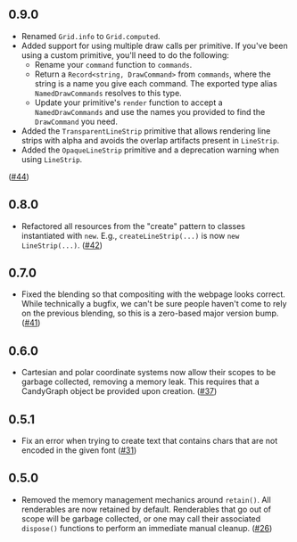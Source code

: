## 0.9.0

- Renamed `Grid.info` to `Grid.computed`.
- Added support for using multiple draw calls per primitive. If you've been
  using a custom primitive, you'll need to do the following:
  - Rename your `command` function to `commands`.
  - Return a `Record<string, DrawCommand>` from `commands`, where the string is
    a name you give each command. The exported type alias `NamedDrawCommands`
    resolves to this type.
  - Update your primitive's `render` function to accept a `NamedDrawCommands`
    and use the names you provided to find the `DrawCommand` you need.
- Added the `TransparentLineStrip` primitive that allows rendering line strips
  with alpha and avoids the overlap artifacts present in `LineStrip`.
- Added the `OpaqueLineStrip` primitive and a deprecation warning when using
  `LineStrip`.

([#44](https://github.com/wwwtyro/candygraph/pull/44))

## 0.8.0

- Refactored all resources from the "create" pattern to classes instantiated
  with `new`. E.g., `createLineStrip(...)` is now `new LineStrip(...)`.
  ([#42](https://github.com/wwwtyro/candygraph/pull/42))

## 0.7.0

- Fixed the blending so that compositing with the webpage looks correct. While
  technically a bugfix, we can't be sure people haven't come to rely on the
  previous blending, so this is a zero-based major version bump.
  ([#41](https://github.com/wwwtyro/candygraph/pull/41))

## 0.6.0

- Cartesian and polar coordinate systems now allow their scopes to be garbage
  collected, removing a memory leak. This requires that a CandyGraph object be
  provided upon creation. ([#37](https://github.com/wwwtyro/candygraph/pull/37))

## 0.5.1

- Fix an error when trying to create text that contains chars that are not
  encoded in the given font
  ([#31](https://github.com/wwwtyro/candygraph/pull/31))

## 0.5.0

- Removed the memory management mechanics around `retain()`. All renderables are
  now retained by default. Renderables that go out of scope will be garbage
  collected, or one may call their associated `dispose()` functions to perform
  an immediate manual cleanup.
  ([#26](https://github.com/wwwtyro/candygraph/pull/26))
